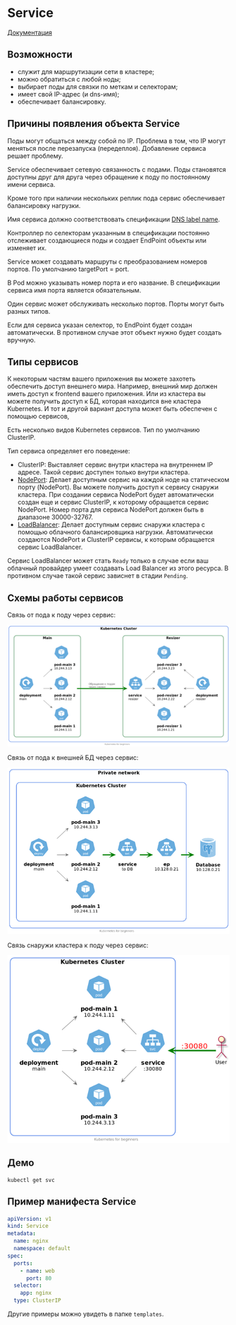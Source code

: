 # Service
[Документация](https://kubernetes.io/docs/concepts/services-networking/service/)

## Возможности
- служит для маршрутизации сети в кластере;
- можно обратиться с любой ноды;
- выбирает поды для связки по меткам и селекторам;
- имеет свой IP-адрес (и dns-имя);
- обеспечивает балансировку.

## Причины появления объекта Service
Поды могут общаться между собой по IP. Проблема в том, что IP могут меняться после перезапуска (передеплоя). 
Добавление сервиса решает проблему.

Service обеспечивает сетевую связанность с подами. 
Поды становятся доступны друг для друга через обращение к поду по постоянному имени сервиса.

Кроме того при наличии нескольких реплик пода сервис обеспечивает балансировку нагрузки.

Имя сервиса должно соответствовать спецификации [DNS label name](https://kubernetes.io/docs/concepts/overview/working-with-objects/names#dns-label-names).

Контроллер по селекторам указанным в спецификации постоянно отслеживает создающиеся поды и создает EndPoint объекты или изменяет их.

Service может создавать маршруты с преобразованием номеров портов. 
По умолчанию targetPort = port.

В Pod можно указывать номер порта и его название. 
В спецификации сервиса имя порта является обязательным.

Один сервис может обслуживать несколько портов. Порты могут быть разных типов.

Если для сервиса указан селектор, то EndPoint будет создан автоматически.
В противном случае этот объект нужно будет создать вручную. 

## Типы сервисов
К некоторым частям вашего приложения вы можете захотеть обеспечить доступ внешнего мира. 
Например, внешний мир должен иметь доступ к frontend вашего приложения.
Или из кластера вы можете получить доступ к БД, которая находится вне кластера Kubernetes.
И тот и другой вариант доступа может быть обеспечен с помощью сервисов,

Есть несколько видов Kubernetes сервисов. Тип по умолчанию ClusterIP.

Тип сервиса определяет его поведение:

- ClusterIP: Выставляет сервис внутри кластера на внутреннем IP адресе. Такой сервис доступен только внутри кластера.
- [NodePort](https://kubernetes.io/docs/concepts/services-networking/service/#nodeport): 
    Делает доступным сервис на каждой ноде на статическом порту (NodePort). 
    Вы можете получить доступ к сервису снаружи кластера.
    При создании сервиса NodePort будет автоматически создан еще и сервис ClusterIP, к которому обращается сервис NodePort. 
    Номер порта для сервиса NodePort должен быть в диапазоне 30000-32767.
- [LoadBalancer](https://kubernetes.io/docs/concepts/services-networking/service/#loadbalancer): 
    Делает доступным сервис снаружи кластера с помощью облачного балансировщика нагрузки. 
    Автоматически создаются NodePort и ClusterIP сервисы, к которым обращается сервис LoadBalancer.

Сервис LoadBalancer может стать `Ready` только в случае если ваш облачный провайдер умеет создавать Load Balancer из этого ресурса.
В противном случае такой сервис зависнет в стадии `Pending`. 

## Схемы работы сервисов

Связь от пода к поду через сервис:

![Связь от пода к поду через сервис](./images/pod-to-pod.png)

Связь от пода к внешней БД через сервис:

![Связь от пода к внешней БД через сервис](./images/pod-to-db.png)

Связь снаружи кластера к поду через сервис:

![Связь снаружи кластера к поду через сервис](./images/ext-to-pod.png)

## Демо
```shell script
kubectl get svc
```

## Пример манифеста Service
```yaml
apiVersion: v1
kind: Service
metadata:
  name: nginx
  namespace: default
spec:
  ports:
    - name: web
      port: 80
  selector:
    app: nginx
  type: ClusterIP
```

Другие примеры можно увидеть в папке `templates`. 
